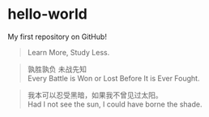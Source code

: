# hello-world
My first repository on GitHub! 

 > Learn More, Study Less.  

> 孰胜孰负 未战先知  
> Every Battle is Won or Lost Before It is Ever Fought.

> 我本可以忍受黑暗，如果我不曾见过太阳。  
> Had I not see the sun, I could have borne the shade.
